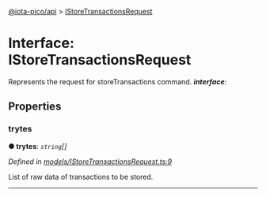 [@iota-pico/api](../README.md) > [IStoreTransactionsRequest](../interfaces/istoretransactionsrequest.md)



# Interface: IStoreTransactionsRequest


Represents the request for storeTransactions command.
*__interface__*: 



## Properties
<a id="trytes"></a>

###  trytes

**●  trytes**:  *`string`[]* 

*Defined in [models/IStoreTransactionsRequest.ts:9](https://github.com/iotaeco/iota-pico-api/blob/f25437b/src/models/IStoreTransactionsRequest.ts#L9)*



List of raw data of transactions to be stored.




___


